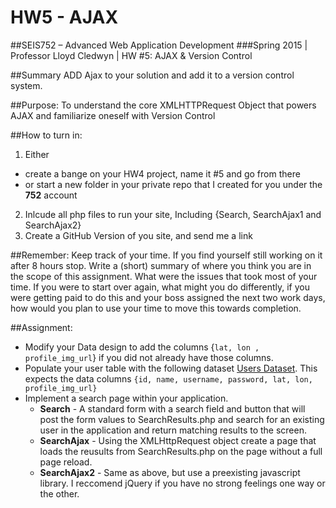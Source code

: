 # HW5 - AJAX
##SEIS752 – Advanced Web Application Development
###Spring 2015 | Professor 	Lloyd Cledwyn | HW #5:	AJAX & Version Control

##Summary
ADD Ajax to your solution and add it to a version control system.

##Purpose:
To understand the core XMLHTTPRequest Object that powers AJAX and familiarize oneself with Version Control

##How to turn in:
1. Either 
 - create a bange on your HW4 project, name it #5 and go from there
 - or start a new folder in your private repo that I created for you under the **752** account
2. Inlcude all php files to run your site, Including {Search, SearchAjax1 and SearchAjax2}
3. Create a GitHub Version of you site, and send me a link

##Remember:
Keep track of your time.  If you find yourself still working on it after 8 hours stop.  Write a (short) summary of where you think you are in the scope of this assignment.  What were the issues that took most of your time.  If you were to start over again, what might you do differently, if you were getting paid to do this and your boss assigned the next two work days, how would you plan to use your time to move this towards completion.

##Assignment:
 - Modify your Data design to add the columns {```lat, lon , profile_img_url```} if you did not already have those columns. 
 - Populate your user table with the following dataset [Users Dataset](users.sql).  This expects the data columns ```{id, name, username, password, lat, lon, profile_img_url}```
 - Implement a search page within your application.
   - **Search** - A standard form with a search field and button that will post the form values to SearchResults.php and search for an existing user in the application and return matching results to the screen.
   - **SearchAjax** - Using the XMLHttpRequest object create a page that loads the reusults from SearchResults.php on the page without a full page reload.
   - **SearchAjax2** - Same as above, but use a preexisting javascript library.  I reccomend jQuery if you have no strong feelings one way or the other.
